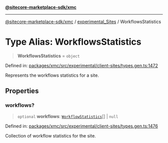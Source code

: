 [**@sitecore-marketplace-sdk/xmc**](../../../../README.md)

***

[@sitecore-marketplace-sdk/xmc](../../../../README.md) / [experimental\_Sites](../README.md) / WorkflowsStatistics

# Type Alias: WorkflowsStatistics

> **WorkflowsStatistics** = `object`

Defined in: [packages/xmc/src/experimental/client-sites/types.gen.ts:1472](https://github.com/Sitecore/marketplace-sdk/blob/main/packages/xmc/src/experimental/client-sites/types.gen.ts#L1472)

Represents the workflows statistics for a site.

## Properties

### workflows?

> `optional` **workflows**: [`WorkflowStatistics`](WorkflowStatistics.md)[] \| `null`

Defined in: [packages/xmc/src/experimental/client-sites/types.gen.ts:1476](https://github.com/Sitecore/marketplace-sdk/blob/main/packages/xmc/src/experimental/client-sites/types.gen.ts#L1476)

Collection of workflow statistics for the site.
